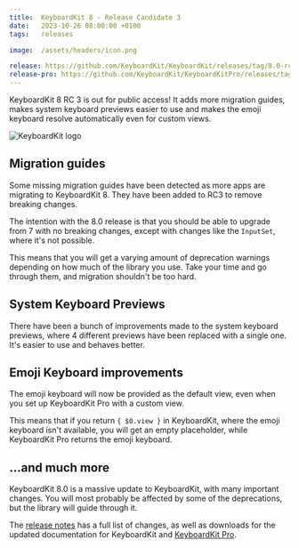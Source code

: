 ```yaml
---
title:  KeyboardKit 8 - Release Candidate 3
date:   2023-10-26 08:00:00 +0100
tags:   releases

image:  /assets/headers/icon.png

release: https://github.com/KeyboardKit/KeyboardKit/releases/tag/8.0-rc3
release-pro: https://github.com/KeyboardKit/KeyboardKitPro/releases/tag/8.0-rc3
---
```


KeyboardKit 8 RC 3 is out for public access! It adds more migration guides, makes system keyboard previews easier to use and makes the emoji keyboard resolve automatically even for custom views.

![KeyboardKit logo]({{page.image}})


## Migration guides

Some missing migration guides have been detected as more apps are migrating to KeyboardKit 8. They have been added to RC3 to remove breaking changes.

The intention with the 8.0 release is that you should be able to upgrade from 7 with no breaking changes, except with changes like the `InputSet`, where it's not possible.

This means that you will get a varying amount of deprecation warnings depending on how much of the library you use. Take your time and go through them, and migration shouldn't be too hard.


## System Keyboard Previews

There have been a bunch of improvements made to the system keyboard previews, where 4 different previews have been replaced with a single one. It's easier to use and behaves better.


## Emoji Keyboard improvements

The emoji keyboard will now be provided as the default view, even when you set up KeyboardKit Pro with a custom view.

This means that if you return `{ $0.view }` in KeyboardKit, where the emoji keyboard isn't available, you will get an empty placeholder, while KeyboardKit Pro returns the emoji keyboard.


## ...and much more

KeyboardKit 8.0 is a massive update to KeyboardKit, with many important changes. You will most probably be affected by some of the deprecations, but the library will guide through it.

The [release notes]({{page.release}}) has a full list of changes, as well as downloads for the updated documentation for KeyboardKit and [KeyboardKit Pro]({{page.release-pro}}).